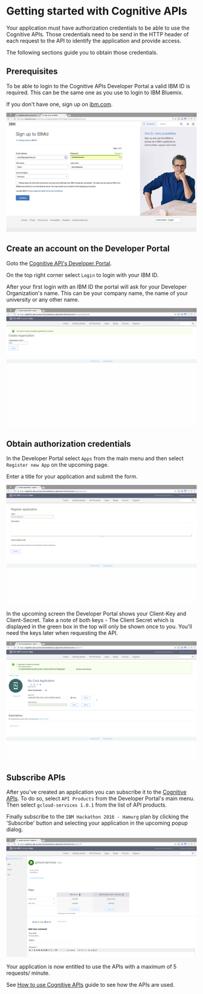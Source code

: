 # Getting started with Cognitive APIs

Your application must have authorization credentials to be able to use the Cognitive APIs. Those credentials need to be send in the HTTP header of each request to the API to identify the application and provide access.

The following sections guide you to obtain those credentials.

## Prerequisites

To be able to login to the Cognitive APIs Developer Portal a valid IBM ID is required. This can be the same one as you use to login to IBM Bluemix.

If you don't have one, sign up on [ibm.com](https://www.ibm.com/account/us-en/signup/register.html).

![Sign up for a new IBM ID](./images/Screenshot_IBMRegister.png?raw=true "Sign Up for a new IBM Id")

## Create an account on the Developer Portal

Goto the [Cognitive API's Developer Portal](https://cognitive-apis-g-cloud-dev.developer.eu.apiconnect.ibmcloud.com/).

On the top right corner select `Login` to login with your IBM ID.

After your first login with an IBM ID the portal will ask for your Developer Organization's name. This can be your company name, the name of your university or any other name.

![Enter Developer Organization](./images/Screenshot_DevPortal_Org.png?raw=true)

## Obtain authorization credentials

In the Developer Portal select `Apps` from the main menu and then select `Register new App` on the upcoming page.

Enter a title for your application and submit the form.

![Register Application](./images/Screenshot_DevPortal_RegisterApp.png?raw=true)

In the upcoming screen the Developer Portal shows your Client-Key and Client-Secret. Take a note of both keys - The Client Secret which is displayed in the green box in the top will only be shown once to you. You'll need the keys later when requesting the API.

![Client Key & Client Secret](./images/Screenshot_DevPortal_Secrets.png?raw=true)

## Subscribe APIs

After you've created an application you can subscribe it to the [Cognitive APIs](https://cognitive-apis-g-cloud-dev.developer.eu.apiconnect.ibmcloud.com/node/115). To do so, select `API Products` from the Developer Portal's main menu. Then select `gcloud-services 1.0.1` from the list of API products.

Finally subscribe to the `IBM Hackathon 2016 - Hamurg` plan by clicking the 'Subscribe' button and selecting your application in the upcoming popup dialog.

![Subscribe to Plan](./images/Screenshot_DevPortal_Subscribe.png?raw=true)

Your application is now entitled to use the APIs with a maximum of 5 requests/ minute.

See [How to use Cognitive APIs](./howto.md) guide to see how the APIs are used.
